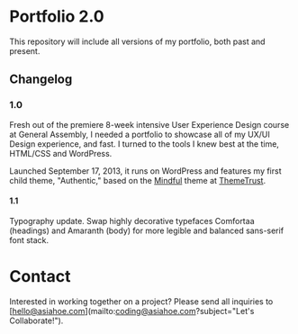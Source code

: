 # Portfolio 2.0

This repository will include all versions of my portfolio, both past and present.

## Changelog

### 1.0

Fresh out of the premiere 8-week intensive User Experience Design course at General Assembly, I needed a portfolio to showcase all of my UX/UI Design experience, and fast. I turned to the tools I knew best at the time, HTML/CSS and WordPress.

Launched September 17, 2013, it runs on WordPress and features my first child theme, "Authentic," based on the [Mindful](http://themetrust.com/themes/mindful/) theme at [ThemeTrust](http://themetrust.com/).

#### 1.1

Typography update. Swap highly decorative typefaces Comfortaa (headings) and Amaranth (body) for more legible and balanced sans-serif font stack.

# Contact

Interested in working together on a project? Please send all inquiries to [hello@asiahoe.com](mailto:coding@asiahoe.com?subject="Let's Collaborate!").
